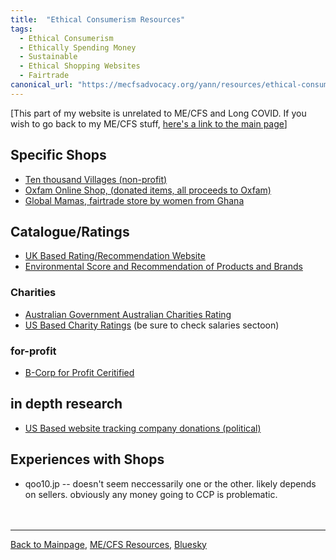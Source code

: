 ```yaml
---
title:  "Ethical Consumerism Resources"
tags: 
  - Ethical Consumerism
  - Ethically Spending Money
  - Sustainable
  - Ethical Shopping Websites
  - Fairtrade
canonical_url: "https://mecfsadvocacy.org/yann/resources/ethical-consumerism.html"
---
```

  
[This part of my website is unrelated to ME/CFS and Long COVID. If you wish to go back to my ME/CFS stuff, [here's a link to the main page](https://mecfsadvocacy.org)]

## Specific Shops
* [Ten thousand Villages (non-profit)](https://www.tenthousandvillages.com)
* [Oxfam Online Shop, (donated items, all proceeds to Oxfam)](https://onlineshop.oxfam.org.uk)
* [Global Mamas, fairtrade store by women from Ghana](https://globalmamas.org/)

## Catalogue/Ratings
* [UK Based Rating/Recommendation Website](https://www.ethicalconsumer.org)
* [Environmental Score and Recommendation of Products and Brands](https://www.leafscore.com)
### Charities
* [Australian Government Australian Charities Rating](https://www.acnc.gov.au/charity/)
* [US Based Charity Ratings](https://www.charitynavigator.org) (be sure to check salaries sectoon)
### for-profit
* [B-Corp for Profit Ceritified](https://www.bcorporation.net/en-us/)

## in depth research
* [US Based website tracking company donations (political)](https://www.goodsuniteus.com)

## Experiences with Shops
* qoo10.jp -- doesn't seem neccessarily one or the other. likely depends on sellers. obviously any money going to CCP is problematic.
<br/><br/><br/>

  

---

  

[Back to Mainpage](https://mecfsadvocacy.org), [ME/CFS Resources](https://mecfsadvoacy.org/useful-resources.html), [Bluesky](https://bsky.app/profile/me-cfs.bsky.social)



